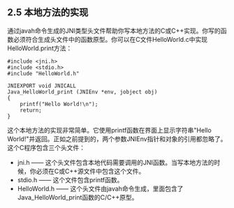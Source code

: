 ## 2.5 本地方法的实现

通过javah命令生成的JNI类型头文件帮助你写本地方法的C或C++实现。你写的函数必须符合生成头文件中的函数原型。你可以在C文件HelloWorld.c中实现HelloWorld.print方法：

```
#include <jni.h>
#include <stdio.h>
#include "HelloWorld.h"

JNIEXPORT void JNICALL
Java_HelloWorld_print (JNIEnv *env, jobject obj)
{
    printf("Hello World!\n");
    return;
}
```

这个本地方法的实现非常简单。它使用printf函数在界面上显示字符串"Hello World!"并返回。正如之前提到的，两个参数JNIEnv指针和对象的引用都忽略了。  
这个C程序包含三个头文件：

* jni.h —— 这个头文件包含本地代码需要调用的JNI函数。当写本地方法的时候，你必须在C或C++源文件中包含这个文件。
* stdio.h —— 这个文件包含printf函数。
* HelloWorld.h —— 这个头文件由javah命令生成，里面包含了Java\_HelloWorld\_print函数的C\/C++原型。



